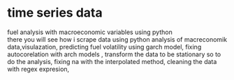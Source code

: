 # time series data 
 fuel analysis with macroeconomic variables using python  
there you will see how i scrape data using python
analysis of macreconomik data,visulazation,
predicting fuel volatility using garch model, 
fixing autocorelation with arch models ,
transform the data to be stationary so to do the analysis, 
fixing na with the interpolated method,
cleaning the data with regex expresion,
